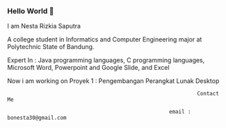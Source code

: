 ### Hello World 👋

I am Nesta Rizkia Saputra

A college student in Informatics and Computer Engineering major at Polytechnic State of Bandung.

Expert In :
Java programming languages, 
C programming languages,
Microsoft Word,
Powerpoint and Google Slide,
and Excel

Now i am working on Proyek 1 : Pengembangan Perangkat Lunak Desktop

              
  
                                                                 Contact Me

                                                        email : bonesta30@gmail.com

